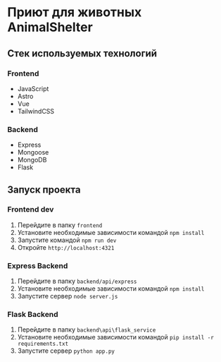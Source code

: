 # Приют для животных AnimalShelter

## Стек используемых технологий

### Frontend

- JavaScript
- Astro
- Vue
- TailwindCSS

### Backend

- Express
- Mongoose
- MongoDB
- Flask

## Запуск проекта

### Frontend dev

1. Перейдите в папку `frontend`
2. Установите необходимые зависимости командой `npm install`
3. Запустите командой `npm run dev`
4. Откройте `http://localhost:4321`

### Express Backend

1. Перейдите в папку `backend/api/express`
2. Установите необходимые зависимости командой `npm install`
3. Запустите сервер `node server.js`

### Flask Backend

1. Перейдите в папку `backend\api\flask_service`
2. Установите необходимые зависимости командой `pip install -r requirements.txt`
3. Запустите сервер `python app.py`
